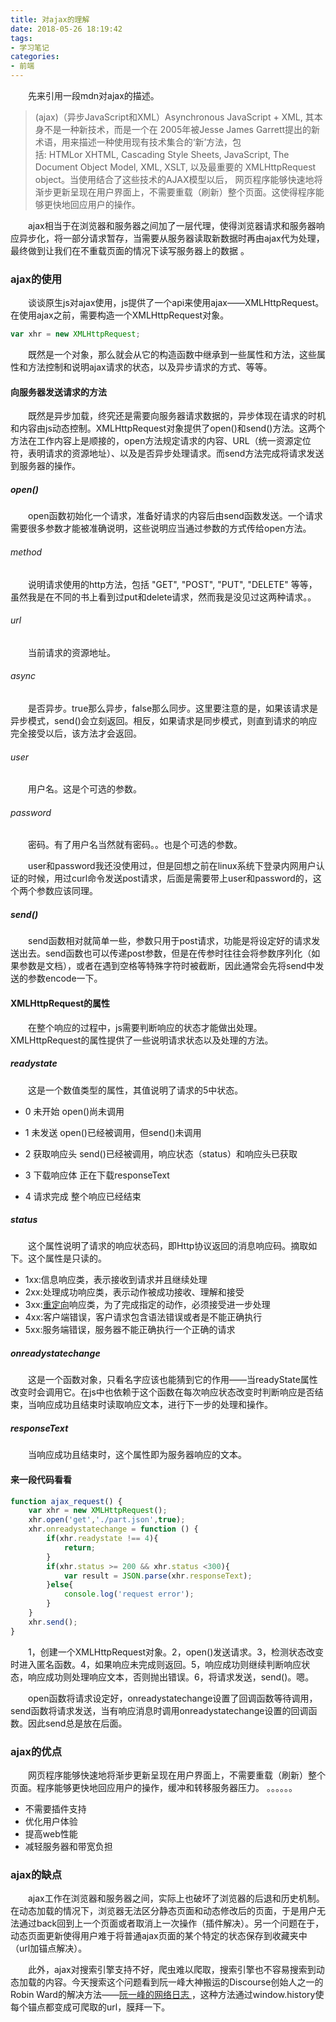 ```yaml
---
title: 对ajax的理解
date: 2018-05-26 18:19:42
tags:
- 学习笔记
categories: 
- 前端
---
```


&emsp;&emsp;先来引用一段mdn对ajax的描述。

> (ajax)（异步JavaScript和XML）Asynchronous JavaScript + XML, 其本身不是一种新技术，而是一个在 2005年被Jesse James Garrett提出的新术语，用来描述一种使用现有技术集合的‘新’方法，包括: HTMLor XHTML, Cascading Style Sheets, JavaScript, The Document Object Model, XML, XSLT, 以及最重要的 XMLHttpRequest object。当使用结合了这些技术的AJAX模型以后， 网页程序能够快速地将渐步更新呈现在用户界面上，不需要重载（刷新）整个页面。这使得程序能够更快地回应用户的操作。

&emsp;&emsp;ajax相当于在浏览器和服务器之间加了一层代理，使得浏览器请求和服务器响应异步化，将一部分请求暂存，当需要从服务器读取新数据时再由ajax代为处理，最终做到让我们在不重载页面的情况下读写服务器上的数据 。

### ajax的使用

&emsp;&emsp;谈谈原生js对ajax使用，js提供了一个api来使用ajax——XMLHttpRequest。在使用ajax之前，需要构造一个XMLHttpRequest对象。

  ```javascript
  var xhr = new XMLHttpRequest;
  ```

&emsp;&emsp;既然是一个对象，那么就会从它的构造函数中继承到一些属性和方法，这些属性和方法控制和说明ajax请求的状态，以及异步请求的方式、等等。

#### 向服务器发送请求的方法

&emsp;&emsp;既然是异步加载，终究还是需要向服务器请求数据的，异步体现在请求的时机和内容由js动态控制。XMLHttpRequest对象提供了open()和send()方法。这两个方法在工作内容上是顺接的，open方法规定请求的内容、URL（统一资源定位符，表明请求的资源地址）、以及是否异步处理请求。而send方法完成将请求发送到服务器的操作。

##### open()

&emsp;&emsp;open函数初始化一个请求，准备好请求的内容后由send函数发送。一个请求需要很多参数才能被准确说明，这些说明应当通过参数的方式传给open方法。

###### method

&emsp;&emsp;说明请求使用的http方法，包括 "GET", "POST", "PUT", "DELETE" 等等，虽然我是在不同的书上看到过put和delete请求，然而我是没见过这两种请求。。

###### url

&emsp;&emsp;当前请求的资源地址。

###### async

&emsp;&emsp;是否异步。true那么异步，false那么同步。这里要注意的是，如果该请求是异步模式，send()会立刻返回。相反，如果请求是同步模式，则直到请求的响应完全接受以后，该方法才会返回。

###### user

&emsp;&emsp;用户名。这是个可选的参数。

###### password

&emsp;&emsp;密码。有了用户名当然就有密码。。也是个可选的参数。

&emsp;&emsp;user和password我还没使用过，但是回想之前在linux系统下登录内网用户认证的时候，用过curl命令发送post请求，后面是需要带上user和password的，这个两个参数应该同理。

##### send()

&emsp;&emsp;send函数相对就简单一些，参数只用于post请求，功能是将设定好的请求发送出去。send函数也可以传递post参数，但是在传参时往往会将参数序列化（如果参数是文档），或者在遇到空格等特殊字符时被截断，因此通常会先将send中发送的参数encode一下。

#### XMLHttpRequest的属性

&emsp;&emsp;在整个响应的过程中，js需要判断响应的状态才能做出处理。XMLHttpRequest的属性提供了一些说明请求状态以及处理的方法。

##### readystate

&emsp;&emsp;这是一个数值类型的属性，其值说明了请求的5中状态。

- 0 未开始         open()尚未调用

- 1 未发送         open()已经被调用，但send()未调用

- 2  获取响应头 send()已经被调用，响应状态（status）和响应头已获取

- 3 下载响应体  正在下载responseText

- 4 请求完成      整个响应已经结束

##### status 

&emsp;&emsp;这个属性说明了请求的响应状态码，即Http协议返回的消息响应码。摘取如下。这个属性是只读的。

- 1xx:信息响应类，表示接收到请求并且继续处理
- 2xx:处理成功响应类，表示动作被成功接收、理解和接受
- 3xx:[重定向](https://baike.baidu.com/item/%E9%87%8D%E5%AE%9A%E5%90%91)响应类，为了完成指定的动作，必须接受进一步处理
- 4xx:客户端错误，客户请求包含语法错误或者是不能正确执行
- 5xx:服务端错误，服务器不能正确执行一个正确的请求


##### onreadystatechange

&emsp;&emsp;这是一个函数对象，只看名字应该也能猜到它的作用——当readyState属性改变时会调用它。在js中也依赖于这个函数在每次响应状态改变时判断响应是否结束，当响应成功且结束时读取响应文本，进行下一步的处理和操作。

##### responseText 

&emsp;&emsp;当响应成功且结束时，这个属性即为服务器响应的文本。

#### 来一段代码看看

```javascript
function ajax_request() {
    var xhr = new XMLHttpRequest();
    xhr.open('get','./part.json',true);
    xhr.onreadystatechange = function () {
        if(xhr.readystate !== 4){
            return;
        }
        if(xhr.status >= 200 && xhr.status <300){
            var result = JSON.parse(xhr.responseText);
        }else{
            console.log('request error');
        }
    }
    xhr.send();
}
```

&emsp;&emsp;1，创建一个XMLHttpRequest对象。2，open()发送请求。3，检测状态改变时进入匿名函数。4，如果响应未完成则返回。5，响应成功则继续判断响应状态，响应成功则处理响应文本，否则抛出错误。6，将请求发送，send()。嗯。

&emsp;&emsp;open函数将请求设定好，onreadystatechange设置了回调函数等待调用，send函数将请求发送，当有响应消息时调用onreadystatechange设置的回调函数。因此send总是放在后面。

### ajax的优点

&emsp;&emsp;网页程序能够快速地将渐步更新呈现在用户界面上，不需要重载（刷新）整个页面。程序能够更快地回应用户的操作，缓冲和转移服务器压力。 。。。。。。

- 不需要插件支持
- 优化用户体验
- 提高web性能
- 减轻服务器和带宽负担

### ajax的缺点

&emsp;&emsp;ajax工作在浏览器和服务器之间，实际上也破坏了浏览器的后退和历史机制。在动态加载的情况下，浏览器无法区分静态页面和动态修改后的页面，于是用户无法通过back回到上一个页面或者取消上一次操作（插件解决）。另一个问题在于，动态页面更新使得用户难于将普通ajax页面的某个特定的状态保存到收藏夹中（url加锚点解决）。

&emsp;&emsp;此外，ajax对搜索引擎支持不好，爬虫难以爬取，搜索引擎也不容易搜索到动态加载的内容。今天搜索这个问题看到阮一峰大神搬运的Discourse创始人之一的Robin Ward的解决方法——[阮一峰的网络日志 ](http://www.ruanyifeng.com/blog/2013/07/how_to_make_search_engines_find_ajax_content.html)，这种方法通过window.history使每个锚点都变成可爬取的url，膜拜一下。